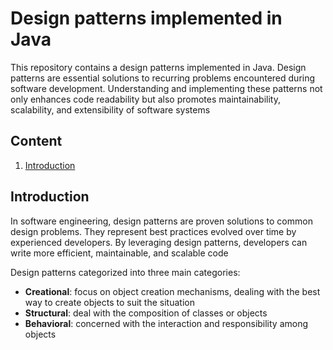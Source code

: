 # Design patterns implemented in Java

This repository contains a design patterns implemented in Java. Design patterns are essential solutions to recurring
problems encountered during software development. Understanding and implementing these patterns not only enhances code
readability but also promotes maintainability, scalability, and extensibility of
software systems

## Content

1. [Introduction](#introduction)

## Introduction

In software engineering, design patterns are proven solutions to common design problems. They represent best practices
evolved over time by experienced developers. By leveraging design patterns, developers can write more efficient,
maintainable, and scalable code

Design patterns categorized into three main categories:

- **Creational**: focus on object creation mechanisms, dealing with the best way to create objects to
  suit the situation
- **Structural**: deal with the composition of classes or objects
- **Behavioral**: concerned with the interaction and responsibility among objects